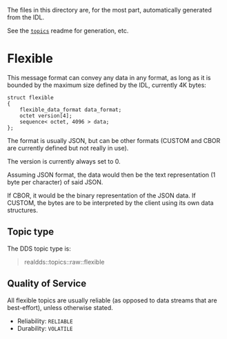 
The files in this directory are, for the most part, automatically generated from the IDL.

See the [`topics`](../) readme for generation, etc.


# Flexible

This message format can convey any data in any format, as long as it is bounded by the maximum size defined by the IDL, currently 4K bytes:

```idl
struct flexible
{
    flexible_data_format data_format;
    octet version[4];
    sequence< octet, 4096 > data;
};
```

The format is usually JSON, but can be other formats (CUSTOM and CBOR are currently defined but not really in use).

The version is currently always set to 0.

Assuming JSON format, the data would then be the text representation (1 byte per character) of said JSON.

If CBOR, it would be the binary representation of the JSON data.
If CUSTOM, the bytes are to be interpreted by the client using its own data structures.


## Topic type

The DDS topic type is:
>realdds::topics::raw::flexible


## Quality of Service

All flexible topics are usually reliable (as opposed to data streams that are best-effort), unless otherwise stated.

- Reliability: `RELIABLE`
- Durability: `VOLATILE`

